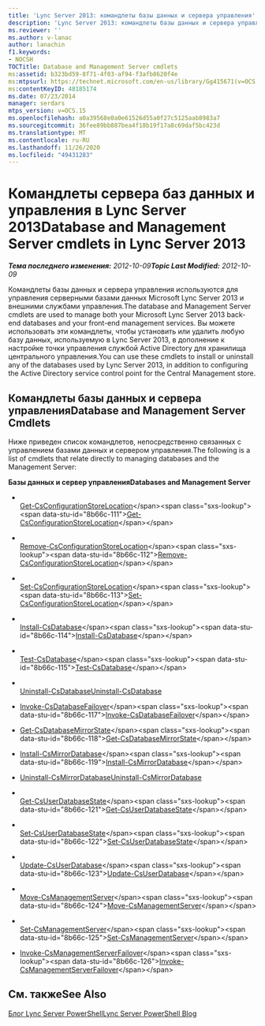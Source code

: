```yaml
---
title: 'Lync Server 2013: командлеты базы данных и сервера управления'
description: 'Lync Server 2013: командлеты базы данных и сервера управления.'
ms.reviewer: ''
ms.author: v-lanac
author: lanachin
f1.keywords:
- NOCSH
TOCTitle: Database and Management Server cmdlets
ms:assetid: b323bd59-8f71-4f03-af94-f3afb8620f4e
ms:mtpsurl: https://technet.microsoft.com/en-us/library/Gg415671(v=OCS.15)
ms:contentKeyID: 48185174
ms.date: 07/23/2014
manager: serdars
mtps_version: v=OCS.15
ms.openlocfilehash: a0a39568e0a0e61526d55a0f27c5125aab8983a7
ms.sourcegitcommit: 36fee89bb887bea4f18b19f17a8c69daf5bc423d
ms.translationtype: MT
ms.contentlocale: ru-RU
ms.lasthandoff: 11/26/2020
ms.locfileid: "49431283"
---
```

# <a name="database-and-management-server-cmdlets-in-lync-server-2013"></a><span data-ttu-id="8b66c-103">Командлеты сервера баз данных и управления в Lync Server 2013</span><span class="sxs-lookup"><span data-stu-id="8b66c-103">Database and Management Server cmdlets in Lync Server 2013</span></span>

<div data-xmlns="http://www.w3.org/1999/xhtml">

<div class="topic" data-xmlns="http://www.w3.org/1999/xhtml" data-msxsl="urn:schemas-microsoft-com:xslt" data-cs="https://msdn.microsoft.com/">

<div data-asp="https://msdn2.microsoft.com/asp">



</div>

<div id="mainSection">

<div id="mainBody"><span data-ttu-id="8b66c-104">

<span> </span></span><span class="sxs-lookup"><span data-stu-id="8b66c-104">

<span> </span></span></span>

<span data-ttu-id="8b66c-105">_**Тема последнего изменения:** 2012-10-09_</span><span class="sxs-lookup"><span data-stu-id="8b66c-105">_**Topic Last Modified:** 2012-10-09_</span></span>

<span data-ttu-id="8b66c-106">Командлеты базы данных и сервера управления используются для управления серверными базами данных Microsoft Lync Server 2013 и внешними службами управления.</span><span class="sxs-lookup"><span data-stu-id="8b66c-106">The database and Management Server cmdlets are used to manage both your Microsoft Lync Server 2013 back-end databases and your front-end management services.</span></span> <span data-ttu-id="8b66c-107">Вы можете использовать эти командлеты, чтобы установить или удалить любую базу данных, используемую в Lync Server 2013, в дополнение к настройке точки управления службой Active Directory для хранилища центрального управления.</span><span class="sxs-lookup"><span data-stu-id="8b66c-107">You can use these cmdlets to install or uninstall any of the databases used by Lync Server 2013, in addition to configuring the Active Directory service control point for the Central Management store.</span></span>

<div>

## <a name="database-and-management-server-cmdlets"></a><span data-ttu-id="8b66c-108">Командлеты базы данных и сервера управления</span><span class="sxs-lookup"><span data-stu-id="8b66c-108">Database and Management Server Cmdlets</span></span>

<span data-ttu-id="8b66c-109">Ниже приведен список командлетов, непосредственно связанных с управлением базами данных и сервером управления.</span><span class="sxs-lookup"><span data-stu-id="8b66c-109">The following is a list of cmdlets that relate directly to managing databases and the Management Server:</span></span>

<span data-ttu-id="8b66c-110">**Базы данных и сервер управления**</span><span class="sxs-lookup"><span data-stu-id="8b66c-110">**Databases and Management Server**</span></span>

  - <span></span>  
    <span data-ttu-id="8b66c-111">[Get-CsConfigurationStoreLocation](https://technet.microsoft.com/library/Gg412814(v=OCS.15))</span><span class="sxs-lookup"><span data-stu-id="8b66c-111">[Get-CsConfigurationStoreLocation](https://technet.microsoft.com/library/Gg412814(v=OCS.15))</span></span>

  - <span></span>  
    <span data-ttu-id="8b66c-112">[Remove-CsConfigurationStoreLocation](https://technet.microsoft.com/library/Gg398214(v=OCS.15))</span><span class="sxs-lookup"><span data-stu-id="8b66c-112">[Remove-CsConfigurationStoreLocation](https://technet.microsoft.com/library/Gg398214(v=OCS.15))</span></span>

  - <span></span>  
    <span data-ttu-id="8b66c-113">[Set-CsConfigurationStoreLocation](https://technet.microsoft.com/library/Gg398258(v=OCS.15))</span><span class="sxs-lookup"><span data-stu-id="8b66c-113">[Set-CsConfigurationStoreLocation](https://technet.microsoft.com/library/Gg398258(v=OCS.15))</span></span>

<!-- end list -->

  - <span></span>  
    <span data-ttu-id="8b66c-114">[Install-CsDatabase](https://technet.microsoft.com/library/Gg399044(v=OCS.15))</span><span class="sxs-lookup"><span data-stu-id="8b66c-114">[Install-CsDatabase](https://technet.microsoft.com/library/Gg399044(v=OCS.15))</span></span>

  - <span></span>  
    <span data-ttu-id="8b66c-115">[Test-CsDatabase](https://technet.microsoft.com/library/JJ204839(v=OCS.15))</span><span class="sxs-lookup"><span data-stu-id="8b66c-115">[Test-CsDatabase](https://technet.microsoft.com/library/JJ204839(v=OCS.15))</span></span>

  - <span></span>  
    <span data-ttu-id="8b66c-116">[Uninstall-CsDatabase](unhttps://technet.microsoft.com/library/Gg399044(v=OCS.15))</span><span class="sxs-lookup"><span data-stu-id="8b66c-116">[Uninstall-CsDatabase](unhttps://technet.microsoft.com/library/Gg399044(v=OCS.15))</span></span>

<!-- end list -->

  - <span data-ttu-id="8b66c-117">[Invoke-CsDatabaseFailover](https://technet.microsoft.com/library/JJ204744(v=OCS.15))</span><span class="sxs-lookup"><span data-stu-id="8b66c-117">[Invoke-CsDatabaseFailover](https://technet.microsoft.com/library/JJ204744(v=OCS.15))</span></span>

<!-- end list -->

  - <span data-ttu-id="8b66c-118">[Get-CsDatabaseMirrorState](https://technet.microsoft.com/library/JJ204845(v=OCS.15))</span><span class="sxs-lookup"><span data-stu-id="8b66c-118">[Get-CsDatabaseMirrorState](https://technet.microsoft.com/library/JJ204845(v=OCS.15))</span></span>

<!-- end list -->

  - <span data-ttu-id="8b66c-119">[Install-CsMirrorDatabase](https://technet.microsoft.com/library/JJ204986(v=OCS.15))</span><span class="sxs-lookup"><span data-stu-id="8b66c-119">[Install-CsMirrorDatabase](https://technet.microsoft.com/library/JJ204986(v=OCS.15))</span></span>

  - <span data-ttu-id="8b66c-120">[Uninstall-CsMirrorDatabase](unhttps://technet.microsoft.com/library/JJ204986(v=OCS.15))</span><span class="sxs-lookup"><span data-stu-id="8b66c-120">[Uninstall-CsMirrorDatabase](unhttps://technet.microsoft.com/library/JJ204986(v=OCS.15))</span></span>

<!-- end list -->

  - <span></span>  
    <span data-ttu-id="8b66c-121">[Get-CsUserDatabaseState](https://technet.microsoft.com/library/Gg398831(v=OCS.15))</span><span class="sxs-lookup"><span data-stu-id="8b66c-121">[Get-CsUserDatabaseState](https://technet.microsoft.com/library/Gg398831(v=OCS.15))</span></span>

  - <span></span>  
    <span data-ttu-id="8b66c-122">[Set-CsUserDatabaseState](https://technet.microsoft.com/library/Gg412973(v=OCS.15))</span><span class="sxs-lookup"><span data-stu-id="8b66c-122">[Set-CsUserDatabaseState](https://technet.microsoft.com/library/Gg412973(v=OCS.15))</span></span>

<!-- end list -->

  - <span></span>  
    <span data-ttu-id="8b66c-123">[Update-CsUserDatabase](https://technet.microsoft.com/library/Gg398682(v=OCS.15))</span><span class="sxs-lookup"><span data-stu-id="8b66c-123">[Update-CsUserDatabase](https://technet.microsoft.com/library/Gg398682(v=OCS.15))</span></span>

<!-- end list -->

  - <span></span>  
    <span data-ttu-id="8b66c-124">[Move-CsManagementServer](https://technet.microsoft.com/library/Gg412921(v=OCS.15))</span><span class="sxs-lookup"><span data-stu-id="8b66c-124">[Move-CsManagementServer](https://technet.microsoft.com/library/Gg412921(v=OCS.15))</span></span>

  - <span></span>  
    <span data-ttu-id="8b66c-125">[Set-CsManagementServer](https://technet.microsoft.com/library/Gg398465(v=OCS.15))</span><span class="sxs-lookup"><span data-stu-id="8b66c-125">[Set-CsManagementServer](https://technet.microsoft.com/library/Gg398465(v=OCS.15))</span></span>

<!-- end list -->

  - <span data-ttu-id="8b66c-126">[Invoke-CsManagementServerFailover](https://technet.microsoft.com/library/JJ204647(v=OCS.15))</span><span class="sxs-lookup"><span data-stu-id="8b66c-126">[Invoke-CsManagementServerFailover](https://technet.microsoft.com/library/JJ204647(v=OCS.15))</span></span>

</div>

<div>

## <a name="see-also"></a><span data-ttu-id="8b66c-127">См. также</span><span class="sxs-lookup"><span data-stu-id="8b66c-127">See Also</span></span>


[<span data-ttu-id="8b66c-128">Блог Lync Server PowerShell</span><span class="sxs-lookup"><span data-stu-id="8b66c-128">Lync Server PowerShell Blog</span></span>](https://go.microsoft.com/fwlink/p/?linkid=203150)  
  

<span data-ttu-id="8b66c-129"></div>

</div>

<span> </span>

</div>

</div>

</span><span class="sxs-lookup"><span data-stu-id="8b66c-129"></div>

</div>

<span> </span>

</div>

</div>

</span></span></div>

